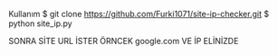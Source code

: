 Kullanım 
$ git clone https://github.com/Furki1071/site-ip-checker.git
$ python site_ip.py

SONRA SİTE URL İSTER ÖRNCEK google.com VE İP ELİNİZDE
